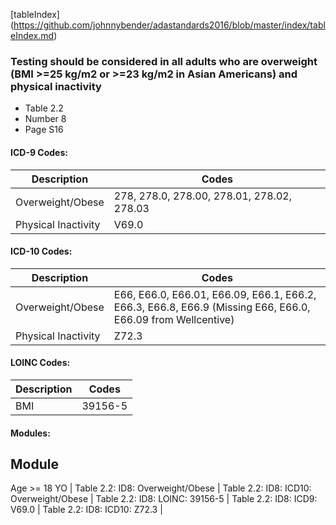 [tableIndex] (https://github.com/johnnybender/adastandards2016/blob/master/index/tableIndex.md)

### **Testing should be considered in all adults who are overweight (BMI >=25 kg/m2 or >=23 kg/m2 in Asian Americans) and physical inactivity**
* Table 2.2
* Number 8
* Page S16

#### ICD-9 Codes:

Description | Codes
----------- | -----
Overweight/Obese | 278, 278.0, 278.00, 278.01, 278.02, 278.03
Physical Inactivity | V69.0

#### ICD-10 Codes:

Description | Codes
----------- | -----
Overweight/Obese | E66, E66.0, E66.01, E66.09, E66.1, E66.2, E66.3, E66.8, E66.9 (Missing E66, E66.0, E66.09 from Wellcentive)
Physical Inactivity | Z72.3

#### LOINC Codes:

Description | Codes
----------- | -----
BMI | 39156-5

#### Modules:

Module
------
Age >= 18 YO | 
Table 2.2: ID8: Overweight/Obese | 
Table 2.2: ID8: ICD10: Overweight/Obese | 
Table 2.2: ID8: LOINC: 39156-5 | 
Table 2.2: ID8: ICD9: V69.0 | 
Table 2.2: ID8: ICD10: Z72.3 | 
